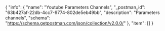 {
  "info": {
    "name": "Youtube Parameters Channels",
    "_postman_id": "63b427af-22db-4cc7-9774-802de5eb49bb",
    "description": "Parameters channels",
    "schema": "https://schema.getpostman.com/json/collection/v2.0.0/"
  },
  "item": []
}